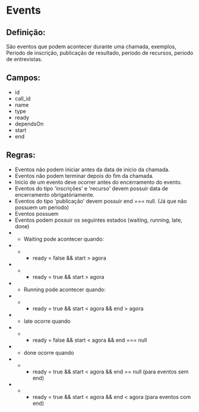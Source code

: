 <!-- @format -->

# Events

## Definição:

São eventos que podem acontecer durante uma chamada, exemplos, Periodo de inscrição, publicação de resultado, periodo de
recursos, periodo de entrevistas.

## Campos:

- id
- call_id
- name
- type
- ready
- dependsOn
- start
- end

## Regras:

- Eventos não podem iniciar antes da data de inicio da chamada.
- Eventos não podem terminar depois do fim da chamada.
- Inicio de um evento deve ocorrer antes do encerramento do evento.
- Eventos do tipo 'inscrições' e 'recurso' devem possuir data de encerramento obrigatóriamente.
- Eventos do tipo 'publicação' devem possuir end === null. (Já que não possuem um periodo)
- Eventos possuem
- Eventos podem possuir os seguintes estados (waiting, running, late, done)
- - Waiting pode acontecer quando:
- - - ready = false && start > agora
- - - ready = true && start > agora
- - Running pode acontecer quando:
- - - ready = true && start < agora && end > agora
- - late ocorre quando
- - - ready = false && start < agora && end === null
- - done ocorre quando
- - - ready = true && start < agora && end == null (para eventos sem end)
- - - ready = true && start < agora && end < agora (para eventos com end)

